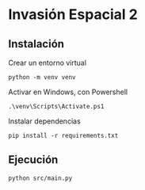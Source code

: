 # Invasión Espacial 2

## Instalación

Crear un entorno virtual

```
python -m venv venv
```

Activar en Windows, con Powershell

```
.\venv\Scripts\Activate.ps1
```

Instalar dependencias

```
pip install -r requirements.txt
```

## Ejecución

```
python src/main.py
```
